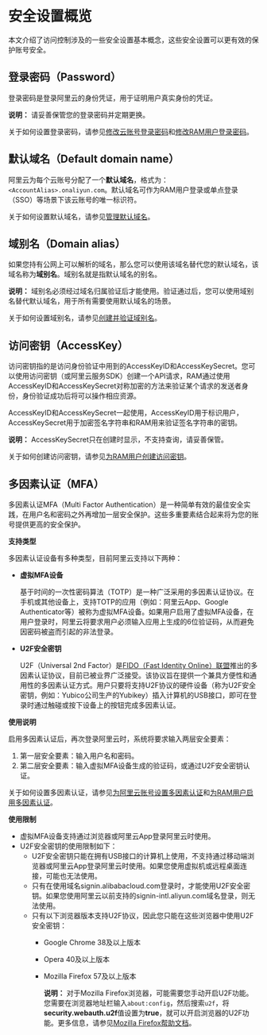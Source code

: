 # 安全设置概览

本文介绍了访问控制涉及的一些安全设置基本概念，这些安全设置可以更有效的保护账号安全。

## 登录密码（Password）

登录密码是登录阿里云的身份凭证，用于证明用户真实身份的凭证。

**说明：** 请妥善保管您的登录密码并定期更换。

关于如何设置登录密码，请参见[修改云账号登录密码](/intl.zh-CN/安全设置/密码/修改云账号登录密码.md)和[修改RAM用户登录密码](/intl.zh-CN/安全设置/密码/修改RAM用户登录密码.md)。

## 默认域名（Default domain name）

阿里云为每个云账号分配了一个**默认域名**，格式为：`<AccountAlias>.onaliyun.com`。默认域名可作为RAM用户登录或单点登录（SSO）等场景下该云账号的唯一标识符。

关于如何设置默认域名，请参见[管理默认域名](/intl.zh-CN/安全设置/高级设置/管理默认域名.md)。

## 域别名（Domain alias）

如果您持有公网上可以解析的域名，那么您可以使用该域名替代您的默认域名，该域名称为**域别名**。域别名就是指默认域名的别名。

**说明：** 域别名必须经过域名归属验证后才能使用。验证通过后，您可以使用域别名替代默认域名，用于所有需要使用默认域名的场景。

关于如何设置域别名，请参见[创建并验证域别名](/intl.zh-CN/安全设置/高级设置/创建并验证域别名.md)。

## 访问密钥（AccessKey）

访问密钥指的是访问身份验证中用到的AccessKeyID和AccessKeySecret。您可以使用访问密钥（或阿里云服务SDK）创建一个API请求，RAM通过使用AccessKeyID和AccessKeySecret对称加密的方法来验证某个请求的发送者身份，身份验证成功后将可以操作相应资源。

AccessKeyID和AccessKeySecret一起使用，AccessKeyID用于标识用户，AccessKeySecret用于加密签名字符串和RAM用来验证签名字符串的密钥。

**说明：** AccessKeySecret只在创建时显示，不支持查询，请妥善保管。

关于如何创建访问密钥，请参见[为RAM用户创建访问密钥](/intl.zh-CN/安全设置/访问密钥/为RAM用户创建访问密钥.md)。

## 多因素认证（MFA）

多因素认证MFA（Multi Factor Authentication）是一种简单有效的最佳安全实践，在用户名和密码之外再增加一层安全保护。这些多重要素结合起来将为您的账号提供更高的安全保护。

**支持类型**

多因素认证设备有多种类型，目前阿里云支持以下两种：

-   **虚拟MFA设备**

    基于时间的一次性密码算法（TOTP）是一种广泛采用的多因素认证协议。在手机或其他设备上，支持TOTP的应用（例如：阿里云App、Google Authenticator等）被称为虚拟MFA设备。如果用户启用了虚拟MFA设备，在用户登录时，阿里云将要求用户必须输入应用上生成的6位验证码，从而避免因密码被盗而引起的非法登录。

-   **U2F安全密钥**

    U2F（Universal 2nd Factor）是[FIDO（Fast Identity Online）联盟](https://fidoalliance.org)推出的多因素认证协议，目前已被业界广泛接受。该协议旨在提供一个兼具方便性和通用性的多因素认证方式。用户只要将支持U2F协议的硬件设备（称为U2F安全密钥，例如：Yubico公司生产的Yubikey）插入计算机的USB接口，即可在登录时通过触碰或按下设备上的按钮完成多因素认证。


**使用说明**

启用多因素认证后，再次登录阿里云时，系统将要求输入两层安全要素：

1.  第一层安全要素：输入用户名和密码。
2.  第二层安全要素：输入虚拟MFA设备生成的验证码，或通过U2F安全密钥认证。

关于如何设置多因素认证，请参见[为阿里云账号设置多因素认证](/intl.zh-CN/安全设置/多因素认证/为阿里云账号设置多因素认证.md)和[为RAM用户启用多因素认证](/intl.zh-CN/安全设置/多因素认证/为RAM用户启用多因素认证.md)。

**使用限制**

-   虚拟MFA设备支持通过浏览器或阿里云App登录阿里云时使用。
-   U2F安全密钥的使用限制如下：
    -   U2F安全密钥只能在拥有USB接口的计算机上使用，不支持通过移动端浏览器或阿里云App登录阿里云时使用。如果您使用虚拟机或远程桌面连接，可能也无法使用。
    -   只有在使用域名signin.alibabacloud.com登录时，才能使用U2F安全密钥。如果您使用阿里云以前支持的signin-intl.aliyun.com域名登录，则无法使用。
    -   只有以下浏览器版本支持U2F协议，因此您只能在这些浏览器中使用U2F安全密钥：
        -   Google Chrome 38及以上版本
        -   Opera 40及以上版本
        -   Mozilla Firefox 57及以上版本

            **说明：** 对于Mozilla Firefox浏览器，可能需要您手动开启U2F功能。您需要在浏览器地址栏输入`about:config`，然后搜索`u2f`，将**security.webauth.u2f**值设置为**true**，就可以开启浏览器的U2F功能。更多信息，请参见[Mozilla Firefox帮助文档](https://support.mozilla.org/zh-CN/kb/about-config-editor-firefox)。


